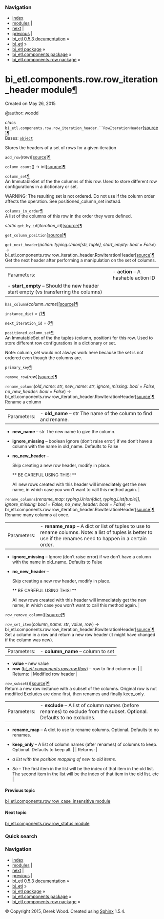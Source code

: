 ### Navigation

-   [index](genindex.md "General Index")
-   [modules](py-modindex.md "Python Module Index") |
-   [next](bi_etl.components.row.row_status.md "bi_etl.components.row.row_status module") |
-   [previous](bi_etl.components.row.row_case_insensitive.md "bi_etl.components.row.row_case_insensitive module") |
-   [bi\_etl 0.5.3 documentation](index.md) »
-   [bi\_etl](modules.md) »
-   [bi\_etl package](bi_etl.md) »
-   [bi\_etl.components package](bi_etl.components.md) »
-   [bi\_etl.components.row package](bi_etl.components.row.md) »

bi\_etl.components.row.row\_iteration\_header module<a href="#bi-etl-components-row-row-iteration-header-module" class="headerlink" title="Permalink to this headline">¶</a>
============================================================================================================================================================================

<span id="module-bi_etl.components.row.row_iteration_header" class="target"></span>
Created on May 26, 2015

@author: woodd

 *class* `bi_etl.components.row.row_iteration_header.``RowIterationHeader`<a href="_modules/bi_etl/components/row/row_iteration_header.md#RowIterationHeader" class="reference internal"><span class="viewcode-link">[source]</span></a><a href="#bi_etl.components.row.row_iteration_header.RowIterationHeader" class="headerlink" title="Permalink to this definition">¶</a>  
Bases: <a href="https://docs.python.org/2/library/functions.md#object" class="reference external" title="(in Python v2.7)"><code class="xref py py-class docutils literal">object</code></a>

Stores the headers of a set of rows for a given iteration

 `add_row`<span class="sig-paren">(</span>*row*<span class="sig-paren">)</span><a href="_modules/bi_etl/components/row/row_iteration_header.md#RowIterationHeader.add_row" class="reference internal"><span class="viewcode-link">[source]</span></a><a href="#bi_etl.components.row.row_iteration_header.RowIterationHeader.add_row" class="headerlink" title="Permalink to this definition">¶</a>  

 `column_count`<span class="sig-paren">(</span><span class="sig-paren">)</span> → int<a href="_modules/bi_etl/components/row/row_iteration_header.md#RowIterationHeader.column_count" class="reference internal"><span class="viewcode-link">[source]</span></a><a href="#bi_etl.components.row.row_iteration_header.RowIterationHeader.column_count" class="headerlink" title="Permalink to this definition">¶</a>  

 `column_set`<a href="#bi_etl.components.row.row_iteration_header.RowIterationHeader.column_set" class="headerlink" title="Permalink to this definition">¶</a>  
An ImmutableSet of the the columns of this row. Used to store different row configurations in a dictionary or set.

WARNING: The resulting set is not ordered. Do not use if the column order affects the operation. See positioned\_column\_set instead.

 `columns_in_order`<a href="#bi_etl.components.row.row_iteration_header.RowIterationHeader.columns_in_order" class="headerlink" title="Permalink to this definition">¶</a>  
A list of the columns of this row in the order they were defined.

 *static* `get_by_id`<span class="sig-paren">(</span>*iteration\_id*<span class="sig-paren">)</span><a href="_modules/bi_etl/components/row/row_iteration_header.md#RowIterationHeader.get_by_id" class="reference internal"><span class="viewcode-link">[source]</span></a><a href="#bi_etl.components.row.row_iteration_header.RowIterationHeader.get_by_id" class="headerlink" title="Permalink to this definition">¶</a>  

 `get_column_position`<a href="_modules/bi_etl/components/row/row_iteration_header.md#RowIterationHeader.get_column_position" class="reference internal"><span class="viewcode-link">[source]</span></a><a href="#bi_etl.components.row.row_iteration_header.RowIterationHeader.get_column_position" class="headerlink" title="Permalink to this definition">¶</a>  

 `get_next_header`<span class="sig-paren">(</span>*action: typing.Union\[str, tuple\], start\_empty: bool = False*<span class="sig-paren">)</span> → bi\_etl.components.row.row\_iteration\_header.RowIterationHeader<a href="_modules/bi_etl/components/row/row_iteration_header.md#RowIterationHeader.get_next_header" class="reference internal"><span class="viewcode-link">[source]</span></a><a href="#bi_etl.components.row.row_iteration_header.RowIterationHeader.get_next_header" class="headerlink" title="Permalink to this definition">¶</a>  
Get the next header after performing a manipulation on the set of columns.

|             |                                                                                        |
|-------------|----------------------------------------------------------------------------------------|
| Parameters: | -   **action** – A hashable action ID                                                  
  -   **start\_empty** – Should the new header start empty (vs transferring the columns)  |

 `has_column`<span class="sig-paren">(</span>*column\_name*<span class="sig-paren">)</span><a href="_modules/bi_etl/components/row/row_iteration_header.md#RowIterationHeader.has_column" class="reference internal"><span class="viewcode-link">[source]</span></a><a href="#bi_etl.components.row.row_iteration_header.RowIterationHeader.has_column" class="headerlink" title="Permalink to this definition">¶</a>  

 `instance_dict` *= {}*<a href="#bi_etl.components.row.row_iteration_header.RowIterationHeader.instance_dict" class="headerlink" title="Permalink to this definition">¶</a>  

 `next_iteration_id` *= 0*<a href="#bi_etl.components.row.row_iteration_header.RowIterationHeader.next_iteration_id" class="headerlink" title="Permalink to this definition">¶</a>  

 `positioned_column_set`<a href="#bi_etl.components.row.row_iteration_header.RowIterationHeader.positioned_column_set" class="headerlink" title="Permalink to this definition">¶</a>  
An ImmutableSet of the the tuples (column, position) for this row. Used to store different row configurations in a dictionary or set.

Note: column\_set would not always work here because the set is not ordered even though the columns are.

 `primary_key`<a href="#bi_etl.components.row.row_iteration_header.RowIterationHeader.primary_key" class="headerlink" title="Permalink to this definition">¶</a>  

 `remove_row`<span class="sig-paren">(</span>*row*<span class="sig-paren">)</span><a href="_modules/bi_etl/components/row/row_iteration_header.md#RowIterationHeader.remove_row" class="reference internal"><span class="viewcode-link">[source]</span></a><a href="#bi_etl.components.row.row_iteration_header.RowIterationHeader.remove_row" class="headerlink" title="Permalink to this definition">¶</a>  

 `rename_column`<span class="sig-paren">(</span>*old\_name: str*, *new\_name: str*, *ignore\_missing: bool = False*, *no\_new\_header: bool = False*<span class="sig-paren">)</span> → bi\_etl.components.row.row\_iteration\_header.RowIterationHeader<a href="_modules/bi_etl/components/row/row_iteration_header.md#RowIterationHeader.rename_column" class="reference internal"><span class="viewcode-link">[source]</span></a><a href="#bi_etl.components.row.row_iteration_header.RowIterationHeader.rename_column" class="headerlink" title="Permalink to this definition">¶</a>  
Rename a column

|             |                                                                                                                                      |
|-------------|--------------------------------------------------------------------------------------------------------------------------------------|
| Parameters: | -   **old\_name** – str The name of the column to find and rename.                                                                   
  -   **new\_name** – str The new name to give the column.                                                                              
  -   **ignore\_missing** – boolean Ignore (don’t raise error) if we don’t have a column with the name in old\_name. Defaults to False  
  -   **no\_new\_header** –                                                                                                             
                                                                                                                                        
      Skip creating a new row header, modify in place.                                                                                  
                                                                                                                                        
      \*\* BE CAREFUL USING THIS! \*\*                                                                                                  
                                                                                                                                        
      All new rows created with this header will immediately get the new name, in which case you won’t want to call this method again.  |

 `rename_columns`<span class="sig-paren">(</span>*rename\_map: typing.Union\[dict, typing.List\[tuple\]\], ignore\_missing: bool = False, no\_new\_header: bool = False*<span class="sig-paren">)</span> → bi\_etl.components.row.row\_iteration\_header.RowIterationHeader<a href="_modules/bi_etl/components/row/row_iteration_header.md#RowIterationHeader.rename_columns" class="reference internal"><span class="viewcode-link">[source]</span></a><a href="#bi_etl.components.row.row_iteration_header.RowIterationHeader.rename_columns" class="headerlink" title="Permalink to this definition">¶</a>  
Rename many columns at once.

|             |                                                                                                                                                                    |
|-------------|--------------------------------------------------------------------------------------------------------------------------------------------------------------------|
| Parameters: | -   **rename\_map** – A dict or list of tuples to use to rename columns. Note: a list of tuples is better to use if the renames need to happen in a certain order. 
  -   **ignore\_missing** – Ignore (don’t raise error) if we don’t have a column with the name in old\_name. Defaults to False                                        
  -   **no\_new\_header** –                                                                                                                                           
                                                                                                                                                                      
      Skip creating a new row header, modify in place.                                                                                                                
                                                                                                                                                                      
      \*\* BE CAREFUL USING THIS! \*\*                                                                                                                                
                                                                                                                                                                      
      All new rows created with this header will immediately get the new name, in which case you won’t want to call this method again.                                |

 `row_remove_column`<span class="sig-paren">(</span><span class="sig-paren">)</span><a href="_modules/bi_etl/components/row/row_iteration_header.md#RowIterationHeader.row_remove_column" class="reference internal"><span class="viewcode-link">[source]</span></a><a href="#bi_etl.components.row.row_iteration_header.RowIterationHeader.row_remove_column" class="headerlink" title="Permalink to this definition">¶</a>  

 `row_set_item`<span class="sig-paren">(</span>*column\_name: str*, *value*, *row*<span class="sig-paren">)</span> → bi\_etl.components.row.row\_iteration\_header.RowIterationHeader<a href="_modules/bi_etl/components/row/row_iteration_header.md#RowIterationHeader.row_set_item" class="reference internal"><span class="viewcode-link">[source]</span></a><a href="#bi_etl.components.row.row_iteration_header.RowIterationHeader.row_set_item" class="headerlink" title="Permalink to this definition">¶</a>  
Set a column in a row and return a new row header (it might have changed if the column was new).

|             |                                                                                                                                                                                                                          |
|-------------|--------------------------------------------------------------------------------------------------------------------------------------------------------------------------------------------------------------------------|
| Parameters: | -   **column\_name** – column to set                                                                                                                                                                                     
  -   **value** – new value                                                                                                                                                                                                 
  -   **row** (<a href="bi_etl.components.row.row.md#bi_etl.components.row.row.Row" class="reference internal" title="bi_etl.components.row.row.Row"><em>bi_etl.components.row.row.Row</em></a>) – row to find column on  |
| Returns:    | Modified row header                                                                                                                                                                                                      |

 `row_subset`<span class="sig-paren">(</span><span class="sig-paren">)</span><a href="_modules/bi_etl/components/row/row_iteration_header.md#RowIterationHeader.row_subset" class="reference internal"><span class="viewcode-link">[source]</span></a><a href="#bi_etl.components.row.row_iteration_header.RowIterationHeader.row_subset" class="headerlink" title="Permalink to this definition">¶</a>  
Return a new row instance with a subset of the columns. Original row is not modified Excludes are done first, then renames and finally keep\_only.

|             |                                                                                                                                                                       |
|-------------|-----------------------------------------------------------------------------------------------------------------------------------------------------------------------|
| Parameters: | -   **exclude** – A list of column names (before renames) to exclude from the subset. Optional. Defaults to no excludes.                                              
  -   **rename\_map** – A dict to use to rename columns. Optional. Defaults to no renames.                                                                               
  -   **keep\_only** – A list of column names (after renames) of columns to keep. Optional. Defaults to keep all.                                                        |
| Returns:    |                                                                                                                                                                       
                                                                                                                                                                         
  -   *a list with the position mapping of new to old items.*                                                                                                            
  -   *So* – The first item in the list will be the index of that item in the old list. The second item in the list will be the index of that item in the old list. etc  |

#### Previous topic

[bi\_etl.components.row.row\_case\_insensitive module](bi_etl.components.row.row_case_insensitive.md "previous chapter")

#### Next topic

[bi\_etl.components.row.row\_status module](bi_etl.components.row.row_status.md "next chapter")

### Quick search

### Navigation

-   [index](genindex.md "General Index")
-   [modules](py-modindex.md "Python Module Index") |
-   [next](bi_etl.components.row.row_status.md "bi_etl.components.row.row_status module") |
-   [previous](bi_etl.components.row.row_case_insensitive.md "bi_etl.components.row.row_case_insensitive module") |
-   [bi\_etl 0.5.3 documentation](index.md) »
-   [bi\_etl](modules.md) »
-   [bi\_etl package](bi_etl.md) »
-   [bi\_etl.components package](bi_etl.components.md) »
-   [bi\_etl.components.row package](bi_etl.components.row.md) »

© Copyright 2015, Derek Wood. Created using [Sphinx](http://sphinx-doc.org/) 1.5.4.

